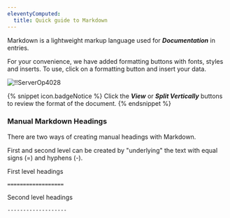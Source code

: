 ```yaml
---
eleventyComputed:
  title: Quick guide to Markdown
---
```

Markdown is a lightweight markup language used for ***Documentation*** in entries.

For your convenience, we have added formatting buttons with fonts, styles and inserts. To use, click on a formatting button and insert your data.

![!!ServerOp4028](https://cdnweb.devolutions.net/docs/docs_en_server_ServerOp4028.png)

{% snippet icon.badgeNotice %}
Click the ***View*** or ***Split Vertically*** buttons to review the format of the document.
{% endsnippet %}

### Manual Markdown Headings

There are two ways of creating manual headings with Markdown.

First and second level can be created by "underlying" the text with equal signs (=) and hyphens (-).

First level headings

`==================`

Second level headings

`-------------------`
